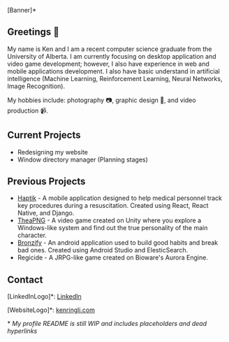 \[Banner\]\*

## Greetings 👋
My name is Ken and I am a recent computer science graduate from the University of Alberta. I am currently focusing on desktop application and video game development; however, I also have experience in web and mobile applications development. I also have basic understand in artificial intelligence (Machine Learning, Reinforcement Learning, Neural Networks, Image Recognition).

My hobbies include: photography 📷, graphic design 🎨, and video production 📹.

## Current Projects
* Redesigning my website
* Window directory manager (Planning stages)

## Previous Projects
* [Haptik](https://www.youtube.com/watch?v=Yk3ySElEWSY) - A mobile application designed to help medical personnel track key procedures during a resuscitation. Created using React, React Native, and Django.
* [TheaPNG](https://fifty-fifty.itch.io/theapng) - A video game created on Unity where you explore a Windows-like system and find out the true personality of the main character.
* [Bronzify](https://www.youtube.com/watch?v=66qJiSfxOpc) - An android application used to build good habits and break bad ones. Created using Android Studio and ElesticSearch.
* Regicide - A JRPG-like game created on Bioware's Aurora Engine.

## Contact
\[LinkedInLogo\]\*: [LinkedIn](https://www.linkedin.com/in/kenrli/)

\[WebsiteLogo\]\*: [kenringli.com](http://www.kenringli.com)

\* *My profile README is still WIP and includes placeholders and dead hyperlinks*
